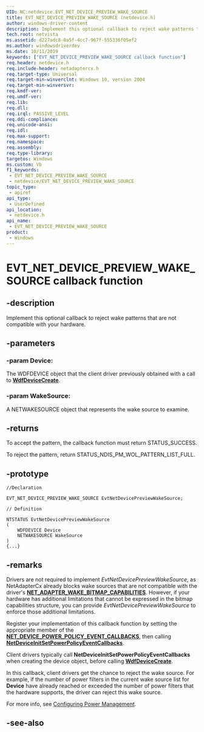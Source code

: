 ```yaml
---
UID: NC:netdevice.EVT_NET_DEVICE_PREVIEW_WAKE_SOURCE
title: EVT_NET_DEVICE_PREVIEW_WAKE_SOURCE (netdevice.h)
author: windows-driver-content
description: Implement this optional callback to reject wake patterns that are not compatible with your hardware.
tech.root: netvista
ms.assetid: d227adc8-0a5f-4cc7-967f-555336f05ef2
ms.author: windowsdriverdev
ms.date: 10/11/2019
keywords: ["EVT_NET_DEVICE_PREVIEW_WAKE_SOURCE callback function"]
req.header: netdevice.h
req.include-header: netadaptercx.h 
req.target-type: Universal
req.target-min-winverclnt: Windows 10, version 2004
req.target-min-winversvr: 
req.kmdf-ver: 
req.umdf-ver: 
req.lib: 
req.dll: 
req.irql: PASSIVE_LEVEL
req.ddi-compliance: 
req.unicode-ansi: 
req.idl: 
req.max-support: 
req.namespace: 
req.assembly: 
req.type-library: 
targetos: Windows
ms.custom: Vb
f1_keywords:
 - EVT_NET_DEVICE_PREVIEW_WAKE_SOURCE
 - netdevice/EVT_NET_DEVICE_PREVIEW_WAKE_SOURCE
topic_type:
 - apiref
api_type:
 - UserDefined
api_location:
 - netdevice.h
api_name:
 - EVT_NET_DEVICE_PREVIEW_WAKE_SOURCE
product:
 - Windows
---
```


# EVT_NET_DEVICE_PREVIEW_WAKE_SOURCE callback function


## -description

Implement this optional callback to reject wake patterns that are not compatible with your hardware.

## -parameters

### -param Device: 

The WDFDEVICE object that the client driver previously obtained with a call to [**WdfDeviceCreate**](../wdfdevice/nf-wdfdevice-wdfdevicecreate.md).

### -param WakeSource: 

A NETWAKESOURCE object that represents the wake source to examine.

## -returns

To accept the pattern, the callback function must return STATUS_SUCCESS.

To reject the pattern, return STATUS_NDIS_PM_WOL_PATTERN_LIST_FULL.

## -prototype

```
//Declaration

EVT_NET_DEVICE_PREVIEW_WAKE_SOURCE EvtNetDevicePreviewWakeSource; 

// Definition

NTSTATUS EvtNetDevicePreviewWakeSource 
(
	WDFDEVICE Device
	NETWAKESOURCE WakeSource
)
{...}

```

## -remarks

Drivers are not required to implement *EvtNetDevicePreviewWakeSource*, as NetAdapterCx already blocks wake sources that are not compatible with the driver's [**NET_ADAPTER_WAKE_BITMAP_CAPABILITIES**](../netadapter/ns-netadapter-_net_adapter_wake_bitmap_capabilities.md). However, if your hardware has additional limitations that cannot be expressed in the bitmap capabilities structure, you can provide *EvtNetDevicePreviewWakeSource* to enforce those additional limitations.

Register your implementation of this callback function by setting the appropriate member of the [**NET_DEVICE_POWER_POLICY_EVENT_CALLBACKS**](../netdevice/ns-netdevice-_net_device_power_policy_event_callbacks.md), then calling [**NetDeviceInitSetPowerPolicyEventCallbacks**](../netdevice/nf-netdevice-netdeviceinitsetpowerpolicyeventcallbacks.md).

Client drivers typically call **NetDeviceInitSetPowerPolicyEventCallbacks** when creating the device object, before calling [**WdfDeviceCreate**](../wdfdevice/nf-wdfdevice-wdfdevicecreate.md).

In this callback, client drivers get the chance to reject the wake source. For example, if the number of power filters in the current wake source list for **Device** have already reached or exceeded the number of power filters that the hardware supports, the driver can reject this wake source.

For more info, see [Configuring Power Management](https://docs.microsoft.com/windows-hardware/drivers/netcx/configuring-power-management).

## -see-also

